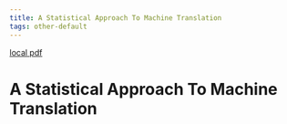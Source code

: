 ```yaml
---
title: A Statistical Approach To Machine Translation
tags: other-default
---
```


[local pdf](../../../pdfs/a-statistical-approach-to-machine-translation.pdf)

# A Statistical Approach To Machine Translation
